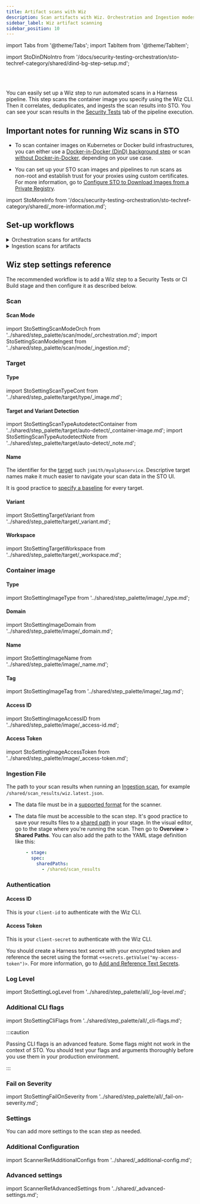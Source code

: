 ```yaml
---
title: Artifact scans with Wiz
description: Scan artifacts with Wiz. Orchestration and Ingestion modes supported.
sidebar_label: Wiz artifact scanning
sidebar_position: 10
---
```


import Tabs from '@theme/Tabs';
import TabItem from '@theme/TabItem';

import StoDinDNoIntro from '/docs/security-testing-orchestration/sto-techref-category/shared/dind-bg-step-setup.md';

<DocsTag  text="Artifact scanners" backgroundColor= "#cbe2f9" textColor="#0b5cad" link="/docs/security-testing-orchestration/sto-techref-category/security-step-settings-reference#artifact-scanners"  />
<DocsTag  text="Orchestration" backgroundColor= "#e3cbf9" textColor="#5c0bad" link="/docs/security-testing-orchestration/get-started/key-concepts/run-an-orchestrated-scan-in-sto"  />
<DocsTag  text="Ingestion" backgroundColor= "#e3cbf9" textColor="#5c0bad" link="/docs/security-testing-orchestration/get-started/key-concepts/ingest-scan-results-into-an-sto-pipeline" />
<br/>
<br/>

You can easily set up a Wiz step to run automated scans in a Harness pipeline. This step scans the container image you specify using the Wiz CLI. Then it correlates, deduplicates, and ingests the scan results into STO. You can see your scan results in the [Security Tests](/docs/security-testing-orchestration/dashboards/view-scan-results) tab of the pipeline execution.

## Important notes for running Wiz scans in STO 

<!--  If you want to add trusted certificates to your scan images at runtime, you need to run the scan step with root access. -->

- To scan container images on Kubernetes or Docker build infrastructures, you can either use a [Docker-in-Docker (DinD) background step](/docs/security-testing-orchestration/sto-techref-category/security-step-settings-reference#configuring-docker-in-docker-dind-for-your-pipeline) or scan [without Docker-in-Docker](/docs/security-testing-orchestration/sto-techref-category/security-step-settings-reference#when-to-use-without-docker-in-docker), depending on your use case.

- You can set up your STO scan images and pipelines to run scans as non-root and establish trust for your proxies using custom certificates. For more information, go to [Configure STO to Download Images from a Private Registry](/docs/security-testing-orchestration/use-sto/set-up-sto-pipelines/download-images-from-private-registry).


import StoMoreInfo from '/docs/security-testing-orchestration/sto-techref-category/shared/_more-information.md';

<StoMoreInfo />

## Set-up workflows

<details>

<!-- 1 --------------------------------------------------------------------->

<summary>Orchestration scans for artifacts</summary>

The setup process for Kubernetes and Docker build infrastructures has a few additional steps and requirements. 

<Tabs>
  <TabItem value="h1" label="k8s/Docker" default>
   
   	<br/>

  #### Prerequisites

    - A [Kubernetes](#/docs/continuous-integration/use-ci/set-up-build-infrastructure/k8s-build-infrastructure/set-up-a-kubernetes-cluster-build-infrastructure/) or [Docker](/docs/continuous-integration/use-ci/set-up-build-infrastructure/define-a-docker-build-infrastructure) build infrastructure

	- [Harness text secrets](/docs/platform/secrets/add-use-text-secrets) if your image registry requires an access ID and access token
	
	- [Harness text secrets](/docs/platform/secrets/add-use-text-secrets) for your `client-id` and `client-secret` to authenticate with the Wiz CLI 

	<br/>

   #### Add a Docker-in-Docker background step

   This is required for orchestrated image scans on Kubernetes or Docker build infrastructures.

    <StoDinDNoIntro />

	<br/>

   #### Add the Wiz scanner

	Do the following:

	1. Add a CI Build or Security stage to your pipeline.
	2. Add a Wiz step to the stage.

<br/>

   #### Set up the Wiz scanner
	
   ##### Required settings

		1. [Scan mode](#scan-mode) = **Orchestration**
		3. [Target type](#type) = **Container image**
		2. [Target and Variant Detection](#detect-target-and-variant) = **Auto**
		3. Container image: 
			1. [Type](#type-1)
			2. [Domain](#domain) — Required only if you're using a registry with a non-standard domain, such as a private registry. 
			3. [Name](#name) — for example, `jsmith/myimage`
			4. [Tag](#name) — for example, `latest`
			5. [Authentication](#authentication) — Required only if the registry requires authentication:
				1. [Registry access Id](#access-id) as a Harness secret
				2. [Registry access token](#access-token) as a Harness secret 
		8. Authentication:
			1. [Wiz access ID](#access-id-1) as a Harness secret. This is your `client-id` to authenticate with the Wiz CLI.
			2. [Wiz access token](#access-token) as a Harness secret. This is your `client-secret` to authenticate with the Wiz CLI.
	
   ##### Optional settings

   - [Fail on Severity](#fail-on-severity) — Stop the pipeline if the scan detects any issues at a specified severity or higher
   - [Log Level](#log-level) — Useful for debugging

  </TabItem>
  <TabItem value="h2" label="Harness Cloud">
    
   <br/>

  #### Prerequisites

	- [Harness text secrets](/docs/platform/secrets/add-use-text-secrets) if your image registry requires an access Id and access token
	
	- [Harness text secrets](/docs/platform/secrets/add-use-text-secrets) for your `client-id` and `client-secret` to authenticate with the Wiz CLI

   	<br/>
   #### Add the Wiz scanner

	Do the following:

	1. Add a Build or Security stage to your pipeline.
	2. Add a Wiz step to the stage.

   	<br/>
   #### Set up the Wiz scanner
	
   ##### Required settings

		1. [Scan mode](#scan-mode) = **Orchestration**
		3. [Target type](#type) = **Container image**
		2. [Target and Variant Detection](#target-and-variant-detection) = **Auto**
		4. Container image: 
			1. [Type](#type-1)
			2. [Domain](#domain) — Required only if you're using a registry with a non-standard domain, such as a private registry 
			3. [Name](#name) — for example, `jsmith/myimage`
			4. [Tag](#name) — for example, `latest`
			5. Authentication — Required only if the registry requires authentication:
				1. [Registry access Id](#access-id) as a Harness secret 
				2. [Registry access token](#access-token) as a Harness secret 
		5. Authentication:
			1. [Wiz access ID](#access-id-1) as a Harness secret. This is your `client-id` to authenticate with the Wiz CLI.
			2. [Wiz access token](#access-token) as a Harness secret. This is your `client-secret` to authenticate with the Wiz CLI.
	
   ##### Optional settings

   - [Fail on Severity](#fail-on-severity) — Stop the pipeline if the scan detects any issues at a specified severity or higher.
   - [Log Level](#log-level) — Useful for debugging.

  </TabItem>
</Tabs>

</details>

<!-- 2 --------------------------------------------------------------------->

<details>
<summary>Ingestion scans for artifacts</summary>

:::note

Harness STO can ingest both JSON and SARIF data from Wiz, but Harness recommends publishing to JSON because this format includes more detailed information.

:::

   #### Add a shared path for your scan results

   	1. Add a Build or Security stage to your pipeline.
	2. In the stage **Overview**, add a shared path such as `/shared/scan_results`.


   #### Copy scan results to the shared path

   There are two primary workflows to do this:

   - Add a Run step that runs a Wiz scan from the command line and then copies the results to the shared path.
   - Copy results from a Wiz scan that ran outside the pipeline. 

   For more information and examples, go to [Ingestion scans](/docs/security-testing-orchestration/get-started/key-concepts/ingest-scan-results-into-an-sto-pipeline).

   #### Set up the Wiz scanner

   Add a Wiz step to the stage and set it up as follows.
	
   ##### Required settings

	1. [Scan mode](#scan-mode) = **Ingestion**
	2. [Target type](#type) = **Container Image**
	3. [Target name](#name) — Usually the image name, such as `jsmith/myimage`
	4. [Target variant](#name) — Usually the image tag, such as `latest`. 
	   You can also use a [runtime input](/docs/platform/variables-and-expressions/runtime-input-usage) and specify the tag at runtime.
	5. [Ingestion file](#ingestion-file) — For example, `/shared/scan_results/wiz-scan.json`

   ##### Optional settings

   - [Fail on Severity](#fail-on-severity) — Stop the pipeline if the scan detects any issues at a specified severity or higher
   - [Log Level](#log-level) — Useful for debugging

</details>

<!-- 3 --------------------------------------------------------------------->



<!-- --------------------------------------------------------------------->

## Wiz step settings reference

The recommended workflow is to add a Wiz step to a Security Tests or CI Build stage and then configure it as described below.


### Scan

#### Scan Mode

import StoSettingScanModeOrch from '../shared/step_palette/scan/mode/_orchestration.md';
import StoSettingScanModeIngest from '../shared/step_palette/scan/mode/_ingestion.md';

<!-- For container images: -->

<StoSettingScanModeOrch /> 
<StoSettingScanModeIngest />

<!-- 
For code repositories:
<StoSettingScanModeIngest />

-->


<a name="scan-config"></a>

<!-- 

#### Scan Configuration

import StoSettingProductConfigName from '../shared/step_palette/scan/_config-name.md';

<StoSettingProductConfigName />

-->

### Target


#### Type

import StoSettingScanTypeCont from '../shared/step_palette/target/type/_image.md';

<StoSettingScanTypeCont />



#### Target and Variant Detection 

<!-- import StoSettingScanTypeAutodetectRepo from '../shared/step_palette/target/auto-detect/_code-repo.md'; -->
import StoSettingScanTypeAutodetectContainer from '../shared/step_palette/target/auto-detect/_container-image.md';
import StoSettingScanTypeAutodetectNote from '../shared/step_palette/target/auto-detect/_note.md';

<!-- StoSettingScanTypeAutodetectRepo/ -->
<StoSettingScanTypeAutodetectContainer/>
<StoSettingScanTypeAutodetectNote/>


#### Name 

The identifier for the [target](/docs/security-testing-orchestration/get-started/key-concepts/targets-and-baselines) such `jsmith/myalphaservice`. Descriptive target names make it much easier to navigate your scan data in the STO UI.

It is good practice to [specify a baseline](/docs/security-testing-orchestration/get-started/key-concepts/targets-and-baselines#every-target-needs-a-baseline) for every target. 


#### Variant

import StoSettingTargetVariant from '../shared/step_palette/target/_variant.md';

<StoSettingTargetVariant  />


#### Workspace

import StoSettingTargetWorkspace from '../shared/step_palette/target/_workspace.md';

<StoSettingTargetWorkspace  />


### Container image


#### Type

import StoSettingImageType from '../shared/step_palette/image/_type.md';

<StoSettingImageType />


#### Domain

import StoSettingImageDomain from '../shared/step_palette/image/_domain.md';

<StoSettingImageDomain />


#### Name

import StoSettingImageName from '../shared/step_palette/image/_name.md';

<StoSettingImageName />


#### Tag

import StoSettingImageTag from '../shared/step_palette/image/_tag.md';

<StoSettingImageTag />


#### Access ID

import StoSettingImageAccessID from '../shared/step_palette/image/_access-id.md';

<StoSettingImageAccessID />


#### Access Token

import StoSettingImageAccessToken from '../shared/step_palette/image/_access-token.md';

<StoSettingImageAccessToken />


### Ingestion File

The path to your scan results when running an [Ingestion scan](/docs/security-testing-orchestration/get-started/key-concepts/ingest-scan-results-into-an-sto-pipeline), for example `/shared/scan_results/wiz.latest.json`.  

- The data file must be in a [supported format](/docs/security-testing-orchestration/sto-techref-category/security-step-settings-reference#supported-ingestion-formats) for the scanner.

- The data file must be accessible to the scan step. It's good practice to save your results files to a [shared path](/docs/continuous-integration/get-started/key-concepts#stages) in your stage. In the visual editor, go to the stage where you're running the scan. Then go to **Overview** > **Shared Paths**. You can also add the path to the YAML stage definition like this:  
  
  ```yaml
      - stage:
        spec:
          sharedPaths:
            - /shared/scan_results
  ``` 


### Authentication

#### Access ID

This is your `client-id` to authenticate with the Wiz CLI.

#### Access Token

This is your `client-secret` to authenticate with the Wiz CLI.

You should create a Harness text secret with your encrypted token and reference the secret using the format `<+secrets.getValue("my-access-token")>`. For more information, go to [Add and Reference Text Secrets](/docs/platform/secrets/add-use-text-secrets).



### Log Level

import StoSettingLogLevel from '../shared/step_palette/all/_log-level.md';

<StoSettingLogLevel />


### Additional CLI flags

import StoSettingCliFlags from '../shared/step_palette/all/_cli-flags.md';

<StoSettingCliFlags />

:::caution

Passing CLI flags is an advanced feature. Some flags might not work in the context of STO. You should test your flags and arguments thoroughly before you use them in your production environment.  

:::

### Fail on Severity

import StoSettingFailOnSeverity from '../shared/step_palette/all/_fail-on-severity.md';

<StoSettingFailOnSeverity />

### Settings

You can add more settings to the scan step as needed. 

### Additional Configuration

import ScannerRefAdditionalConfigs from '../shared/_additional-config.md';

<ScannerRefAdditionalConfigs />


### Advanced settings

import ScannerRefAdvancedSettings from '../shared/_advanced-settings.md';

<ScannerRefAdvancedSettings />

